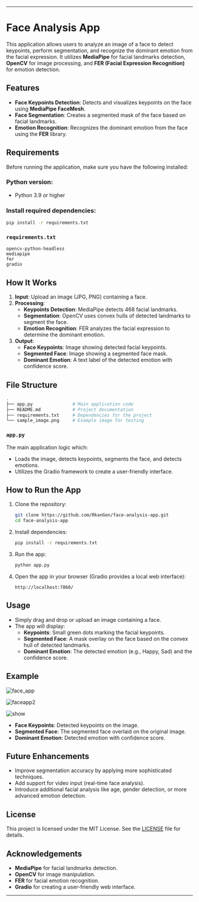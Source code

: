 
---

# Face Analysis App

This application allows users to analyze an image of a face to detect keypoints, perform segmentation, and recognize the dominant emotion from the facial expression. It utilizes **MediaPipe** for facial landmarks detection, **OpenCV** for image processing, and **FER (Facial Expression Recognition)** for emotion detection.

## Features

- **Face Keypoints Detection**: Detects and visualizes keypoints on the face using **MediaPipe FaceMesh**.
- **Face Segmentation**: Creates a segmented mask of the face based on facial landmarks.
- **Emotion Recognition**: Recognizes the dominant emotion from the face using the **FER** library.

## Requirements

Before running the application, make sure you have the following installed:

### Python version:
- Python 3.9 or higher

### Install required dependencies:
```bash
pip install -r requirements.txt
```

### `requirements.txt`
```text
opencv-python-headless
mediapipe
fer
gradio
```

## How It Works

1. **Input**: Upload an image (JPG, PNG) containing a face.
2. **Processing**:
   - **Keypoints Detection**: MediaPipe detects 468 facial landmarks.
   - **Segmentation**: OpenCV uses convex hulls of detected landmarks to segment the face.
   - **Emotion Recognition**: FER analyzes the facial expression to determine the dominant emotion.
3. **Output**:
   - **Face Keypoints**: Image showing detected facial keypoints.
   - **Segmented Face**: Image showing a segmented face mask.
   - **Dominant Emotion**: A text label of the detected emotion with confidence score.

## File Structure

```bash
.
├── app.py               # Main application code
├── README.md            # Project documentation
├── requirements.txt     # Dependencies for the project
└── sample_image.png     # Example image for testing
```

### `app.py`
The main application logic which:
- Loads the image, detects keypoints, segments the face, and detects emotions.
- Utilizes the Gradio framework to create a user-friendly interface.

## How to Run the App

1. Clone the repository:
   ```bash
   git clone https://github.com/RkanGen/face-analysis-app.git
   cd face-analysis-app
   ```

2. Install dependencies:
   ```bash
   pip install -r requirements.txt
   ```

3. Run the app:
   ```bash
   python app.py
   ```

4. Open the app in your browser (Gradio provides a local web interface):
   ```
   http://localhost:7860/
   ```

## Usage

- Simply drag and drop or upload an image containing a face.
- The app will display:
  - **Keypoints**: Small green dots marking the facial keypoints.
  - **Segmented Face**: A mask overlay on the face based on the convex hull of detected landmarks.
  - **Dominant Emotion**: The detected emotion (e.g., Happy, Sad) and the confidence score.

## Example
![face_app](https://github.com/user-attachments/assets/8949b776-3326-40ae-834c-3e80bc5a8312)

![faceapp2](https://github.com/user-attachments/assets/c7e4c8d0-1ba5-43b1-bcb4-2870a2137992)

![show](https://github.com/user-attachments/assets/34733c8d-e105-47e7-a8e2-a18f16cc3b69)

- **Face Keypoints**: Detected keypoints on the image.
- **Segmented Face**: The segmented face overlaid on the original image.
- **Dominant Emotion**: Detected emotion with confidence score.

## Future Enhancements

- Improve segmentation accuracy by applying more sophisticated techniques.
- Add support for video input (real-time face analysis).
- Introduce additional facial analysis like age, gender detection, or more advanced emotion detection.

## License

This project is licensed under the MIT License. See the [LICENSE](LICENSE) file for details.

## Acknowledgements

- **MediaPipe** for facial landmarks detection.
- **OpenCV** for image manipulation.
- **FER** for facial emotion recognition.
- **Gradio** for creating a user-friendly web interface.

---
